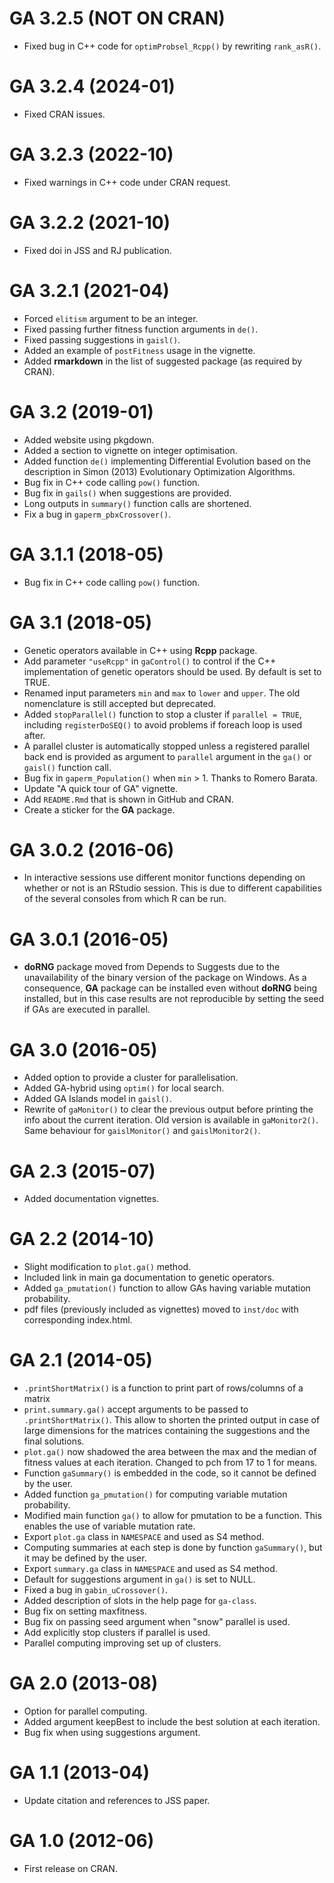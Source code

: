 # GA 3.2.5 (NOT ON CRAN)

- Fixed bug in C++ code for `optimProbsel_Rcpp()` by rewriting `rank_asR()`.

# GA 3.2.4 (2024-01)

- Fixed CRAN issues.

# GA 3.2.3 (2022-10)

- Fixed warnings in C++ code under CRAN request.

# GA 3.2.2 (2021-10)

- Fixed doi in JSS and RJ publication.

# GA 3.2.1 (2021-04)

- Forced `elitism` argument to be an integer.
- Fixed passing further fitness function arguments in `de()`.
- Fixed passing suggestions in `gaisl()`.
- Added an example of `postFitness` usage in the vignette.
- Added **rmarkdown** in the list of suggested package (as required by CRAN).

# GA 3.2 (2019-01)

- Added website using pkgdown.
- Added a section to vignette on integer optimisation.
- Added function `de()` implementing Differential Evolution based on the description in Simon (2013) Evolutionary Optimization Algorithms. 
- Bug fix in C++ code calling `pow()` function.
- Bug fix in `gails()` when suggestions are provided.
- Long outputs in `summary()` function calls are shortened.
- Fix a bug in `gaperm_pbxCrossover()`.

# GA 3.1.1 (2018-05)

- Bug fix in C++ code calling `pow()` function.

# GA 3.1 (2018-05)

- Genetic operators available in C++ using **Rcpp** package.
- Add parameter `"useRcpp"` in `gaControl()` to control if the C++ implementation of genetic operators should be used. By default is set to TRUE.
- Renamed input parameters `min` and `max` to `lower` and `upper`. The old nomenclature is still accepted but deprecated.
- Added `stopParallel()` function to stop a cluster if `parallel = TRUE`, including `registerDoSEQ()` to avoid problems if foreach loop is used after.
- A parallel cluster is automatically stopped unless a registered parallel back end is provided as argument to `parallel` argument in the `ga()` or `gaisl()` function call.
- Bug fix in `gaperm_Population()` when `min` > 1. Thanks to Romero Barata.
- Update "A quick tour of GA" vignette.
- Add `README.Rmd` that is shown in GitHub and CRAN.
- Create a sticker for the **GA** package.
  
# GA 3.0.2 (2016-06)

- In interactive sessions use different monitor functions depending on whether or not is an RStudio session. This is due to different capabilities of the several consoles from which R can be run. 

# GA 3.0.1 (2016-05)

- **doRNG** package moved from Depends to Suggests due to the unavailability of the binary version of the package on Windows. As a consequence, **GA** package can be installed even without **doRNG** being installed, but in this case results are not reproducible by setting the seed if GAs are executed in parallel.    

# GA 3.0 (2016-05)

- Added option to provide a cluster for parallelisation.
- Added GA-hybrid using `optim()` for local search.
- Added GA Islands model in `gaisl()`.
- Rewrite of `gaMonitor()` to clear the previous output before printing the info about the current iteration. Old version is available in `gaMonitor2()`. Same behaviour for `gaislMonitor()` and `gaislMonitor2()`.

# GA 2.3 (2015-07)

- Added documentation vignettes.

# GA 2.2 (2014-10)

- Slight modification to `plot.ga()` method.
- Included link in main ga documentation to genetic operators.
- Added `ga_pmutation()` function to allow GAs having variable mutation probability.
- pdf files (previously included as vignettes) moved to `inst/doc` with corresponding index.html.

# GA 2.1 (2014-05)

- `.printShortMatrix()` is a function to print part of rows/columns of a matrix
- `print.summary.ga()` accept arguments to be passed to `.printShortMatrix()`. This allow to shorten the printed output in case of large dimensions for the matrices containing the suggestions and the final solutions.
- `plot.ga()` now shadowed the area between the max and the median of fitness values at each iteration. Changed to pch from 17 to 1 for means.
- Function `gaSummary()` is embedded in the code, so it cannot be defined by the user.
- Added function `ga_pmutation()` for computing variable mutation probability. 
- Modified main function `ga()` to allow for pmutation to be a function. This enables the use of variable mutation rate.
- Export `plot.ga` class in `NAMESPACE` and used as S4 method.
- Computing summaries at each step is done by function `gaSummary()`, but it may be defined by the user.
- Export `summary.ga` class in `NAMESPACE` and used as S4 method.
- Default for suggestions argument in `ga()` is set to NULL.
- Fixed a bug in `gabin_uCrossover()`.
- Added description of slots in the help page for `ga-class`.
- Bug fix on setting maxfitness.
- Bug fix on passing seed argument when "snow" parallel is used.
- Add explicitly stop clusters if parallel is used.
- Parallel computing improving set up of clusters.

# GA 2.0 (2013-08)

- Option for parallel computing.
- Added argument keepBest to include the best solution at each iteration.
- Bug fix when using suggestions argument.

# GA 1.1 (2013-04)

- Update citation and references to JSS paper.

# GA 1.0 (2012-06)

- First release on CRAN.
